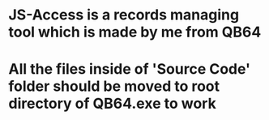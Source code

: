 # JS-Access is a records managing tool which is made by me from QB64
# All the files inside of 'Source Code' folder should be moved to root directory of QB64.exe to work
